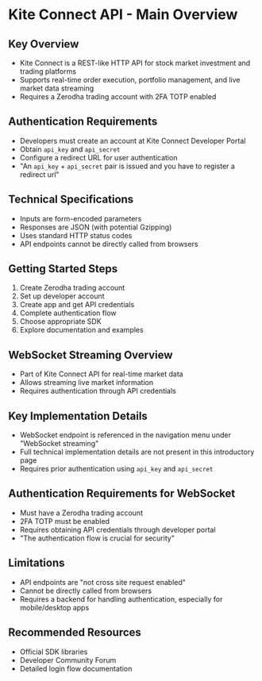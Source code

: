 # Kite Connect API - Main Overview

## Key Overview
- Kite Connect is a REST-like HTTP API for stock market investment and trading platforms
- Supports real-time order execution, portfolio management, and live market data streaming
- Requires a Zerodha trading account with 2FA TOTP enabled

## Authentication Requirements
- Developers must create an account at Kite Connect Developer Portal
- Obtain `api_key` and `api_secret`
- Configure a redirect URL for user authentication
- "An `api_key` + `api_secret` pair is issued and you have to register a redirect url"

## Technical Specifications
- Inputs are form-encoded parameters
- Responses are JSON (with potential Gzipping)
- Uses standard HTTP status codes
- API endpoints cannot be directly called from browsers

## Getting Started Steps
1. Create Zerodha trading account
2. Set up developer account
3. Create app and get API credentials
4. Complete authentication flow
5. Choose appropriate SDK
6. Explore documentation and examples

## WebSocket Streaming Overview
- Part of Kite Connect API for real-time market data
- Allows streaming live market information
- Requires authentication through API credentials

## Key Implementation Details
- WebSocket endpoint is referenced in the navigation menu under "WebSocket streaming"
- Full technical implementation details are not present in this introductory page
- Requires prior authentication using `api_key` and `api_secret`

## Authentication Requirements for WebSocket
- Must have a Zerodha trading account
- 2FA TOTP must be enabled
- Requires obtaining API credentials through developer portal
- "The authentication flow is crucial for security"

## Limitations
- API endpoints are "not cross site request enabled"
- Cannot be directly called from browsers
- Requires a backend for handling authentication, especially for mobile/desktop apps

## Recommended Resources
- Official SDK libraries
- Developer Community Forum
- Detailed login flow documentation